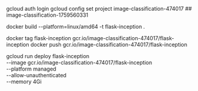 gcloud auth login
gcloud config set project image-classification-474017  ## image-classification-1759560331


docker build --platform=linux/amd64 -t flask-inception .


<!-- 
df -h  ## to check disk space
docker system prune -a -f ## clean up containers 
-->

docker tag flask-inception gcr.io/image-classification-474017/flask-inception
docker push gcr.io/image-classification-474017/flask-inception


gcloud run deploy flask-inception \
  --image gcr.io/image-classification-474017/flask-inception \
  --platform managed \
  --allow-unauthenticated \
  --memory 4Gi
